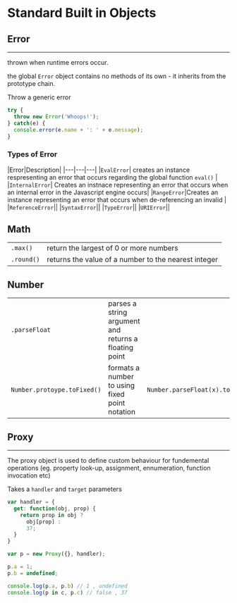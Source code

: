 # Standard Built in Objects 

## Error
---
thrown when runtime errors occur.

the global `Error` object contains no methods of its own - it inherits from the prototype chain. 

Throw a generic error

```js
try {
  throw new Error('Whoops!');
} catch(e) {
  console.error(e.name + ': ' + e.message); 
}
```


### Types of Error 
|Error|Description|
|---|---|---|
|`EvalError`| creates an instance respresenting an error that occurs regarding the global function `eval()` |
|`InternalError`| Creates an instnace representing an error that occurs when an internal error in the Javascript engine occurs|
|`RangeError`|Creates an instance representing an error that occurs when de-referencing an invalid |
|`ReferenceError`||
|`SyntaxError`||
|`TypeError`||
|`URIError`||

## Math 
|||
|---|---|
|`.max()` | return the largest of 0 or more numbers |
| `.round()` | returns the value of a number to the nearest integer | 


## Number 

||||
|---|---|---|
|`.parseFloat` | parses a string argument and returns a floating point | 
|`Number.protoype.toFixed()`| formats a number to using fixed point notation | `Number.parseFloat(x).toFixed(2)`


## Proxy 
---
The proxy object is used to define custom behaviour for fundemental operations (eg. property look-up, assignment, ennumeration, function invocation etc)

Takes a `handler` and `target` parameters

```js
var handler = {
  get: function(obj, prop) {
    return prop in obj ?
      obj[prop] :
      37;
  }
}

var p = new Proxy({}, handler);

p.a = 1;
p.b = undefined;

console.log(p.a, p.b) // 1 , undefined
console.log(p in c, p.c) // false , 37
```


